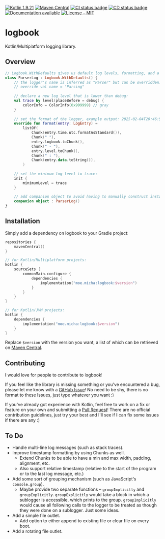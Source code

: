 [![Kotlin 1.9.21](https://img.shields.io/badge/Kotlin%2FMultiplatform-1.9.21-7F52FF.svg?logo=kotlin)](http://kotlinlang.org)
[![Maven Central](https://img.shields.io/maven-central/v/moe.micha/logbook?label=Latest%20Version)](https://central.sonatype.com/artifact/moe.micha/logbook)
[![CI status badge](https://img.shields.io/github/actions/workflow/status/Micha-ohne-el/logbook/integration.yaml?label=CI)](https://github.com/Micha-ohne-el/logbook/actions/workflows/integration.yaml)
[![CD status badge](https://img.shields.io/github/actions/workflow/status/Micha-ohne-el/logbook/deployment.yaml?label=CD)](https://github.com/Micha-ohne-el/logbook/actions/workflows/deployment.yaml)
[![Documentation available](https://img.shields.io/badge/Documentation-available-blue)](https://logbook.micha.moe)
[![License – MIT](https://img.shields.io/github/license/Micha-ohne-el/logbook?color=gold&label=License)](https://github.com/Micha-ohne-el/logbook/blob/main/license.md)

# logbook

Kotlin/Multiplatform logging library.

## Overview

```kt
// Logbook.WithDefaults gives us default log levels, formatting, and a console outlet:
class ParserLog : Logbook.WithDefaults() {
    // the logger's name is inferred as "Parser" but can be overridden:
    // override val name = "Parsing"
    
    // declare a new log level that is lower than debug:
    val trace by level(placeBefore = debug) {
        colorInfo = ColorInfo(0x999999) // gray
    }
    
    // set the format of the logger, example output: 2025-02-04T20:46:55Z Parser - warning : something happened!!
    override fun format(entry: LogEntry) =
		listOf(
			Chunk(entry.time.utc.formatAsStandard()),
			Chunk(" "),
			entry.logbook.toChunk(),
			Chunk(" - "),
			entry.level.toChunk(),
			Chunk(" : "),
			Chunk(entry.data.toString()),
		)
    
    // set the minimum log level to trace:
    init {
        minimumLevel = trace
    }
    
    // add companion object to avoid having to manually construct instance:
    companion object : ParserLog()
}
```

## Installation

Simply add a dependency on logbook to your Gradle project:

```kt
repositories {
    mavenCentral()
}

// for Kotlin/Multiplatform projects:
kotlin {
    sourceSets {
        commonMain.configure {
            dependencies {
                implementation("moe.micha:logbook:$version")
            }
        }
    }
}

// for Kotlin/JVM projects:
kotlin {
    dependencies {
        implementation("moe.micha:logbook:$version")
    }
}
```

Replace `$version` with the version you want, a list of which can be retrieved on
[Maven Central](https://central.sonatype.com/artifact/moe.micha/logbook/versions).

## Contributing

I would love for people to contribute to logbook!

If you feel like the library is missing something or you've encountered a bug, please let me know with a
[GitHub Issue](https://github.com/Micha-ohne-el/logbook/issues)! No need to be shy, there is no format to these Issues,
just type whatever you want :)

If you've already got experience with Kotlin, feel free to work on a fix or feature on your own and submitting a
[Pull Request](https://github.com/Micha-ohne-el/logbook/pulls)! There are no official contribution guidelines, just try your
best and I'll see if I can fix some issues if there are any :)

## To Do

* Handle multi-line log messages (such as stack traces).
* Improve timestamp formatting by using Chunks as well.
    * Extend Chunks to be able to have a min and max width, padding, alignment, etc.
    * Also support relative timestamp (relative to the start of the program or to the last log message, etc.)
* Add some sort of grouping mechanism (such as JavaScript's `console.group`).
    * Maybe provide two separate functions – `groupImplicitly` and `groupExplicitly`.
      `groupExplicitly` would take a block in which a sublogger is accessible, which prints to the group.
      `groupImplicitly` would cause all following calls to the logger to be treated as though they were done on a sublogger.
      Just some ideas.
* Add a simple file outlet.
    * Add option to either append to existing file or clear file on every boot.
* Add a rotating file outlet.
